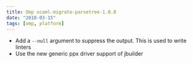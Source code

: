 ```yaml
---
title: Omp ocaml-migrate-parsetree-1.0.8
date: "2018-03-15"
tags: [omp, platform]
---
```


- Add a `--null` argument to suppress the output. This is used to
  write linters
- Use the new generic ppx driver support of jbuilder
